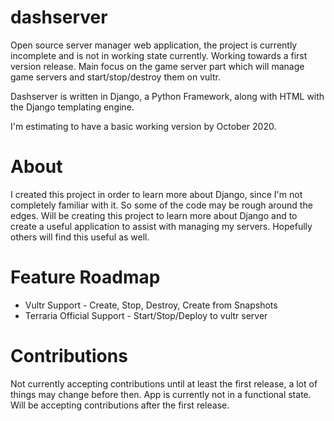 # dashserver

Open source server manager web application, the project is currently incomplete and is not in working state currently. Working towards a first version release. Main focus on the game server part which will manage game servers and start/stop/destroy them on vultr.

Dashserver is written in Django, a Python Framework, along with HTML with the Django templating engine.

I'm estimating to have a basic working version by October 2020. 

# About
I created this project in order to learn more about Django, since I'm not completely familiar with it. So some of the code may be rough around the edges. Will be creating this project to learn more about Django and to create a useful application to assist with managing my servers. Hopefully others will find this useful as well.


# Feature Roadmap
* Vultr Support - Create, Stop, Destroy, Create from Snapshots
* Terraria Official Support - Start/Stop/Deploy to vultr server

# Contributions
Not currently accepting contributions until at least the first release, a lot of things may change before then. App is currently not in a functional state. Will be accepting contributions after the first release.
